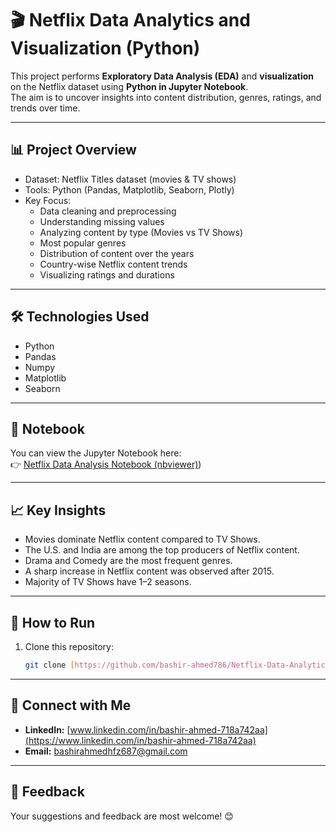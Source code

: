# 🎬 Netflix Data Analytics and Visualization (Python)

This project performs **Exploratory Data Analysis (EDA)** and **visualization** on the Netflix dataset using **Python in Jupyter Notebook**.  
The aim is to uncover insights into content distribution, genres, ratings, and trends over time.

---

## 📊 Project Overview
- Dataset: Netflix Titles dataset (movies & TV shows)
- Tools: Python (Pandas, Matplotlib, Seaborn, Plotly)
- Key Focus:
  - Data cleaning and preprocessing
  - Understanding missing values
  - Analyzing content by type (Movies vs TV Shows)
  - Most popular genres
  - Distribution of content over the years
  - Country-wise Netflix content trends
  - Visualizing ratings and durations

---

## 🛠️ Technologies Used
- Python
- Pandas
- Numpy
- Matplotlib
- Seaborn

---

## 📎 Notebook
You can view the Jupyter Notebook here:  
👉 [Netflix Data Analysis Notebook (nbviewer)](https://nbviewer.org/github/bashir-ahmed786/Netflix_Data_Analytics_-_Visualization/blob/main/Netflix%20Data%20Analysis%20%26%20Visualization.ipynb))

---

## 📈 Key Insights
- Movies dominate Netflix content compared to TV Shows.
- The U.S. and India are among the top producers of Netflix content.
- Drama and Comedy are the most frequent genres.
- A sharp increase in Netflix content was observed after 2015.
- Majority of TV Shows have 1–2 seasons.

---

## 🚀 How to Run
1. Clone this repository:
   ```bash
   git clone [https://github.com/bashir-ahmed786/Netflix-Data-Analytics.git](https://github.com/bashir-ahmed786/Netflix_Data_Analytics_-_Visualization.git)


---

## 🔗 Connect with Me  

- **LinkedIn:** [www.linkedin.com/in/bashir-ahmed-718a742aa](https://www.linkedin.com/in/bashir-ahmed-718a742aa)  
- **Email:** [bashirahmedhfz687@gmail.com](mailto:bashirahmedhfz687@gmail.com)

---

## 📢 Feedback  

Your suggestions and feedback are most welcome! 😊



